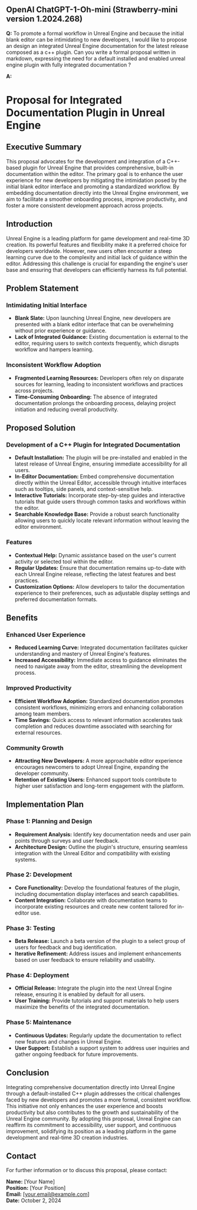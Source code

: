 ## OpenAI ChatGPT-1-Oh-mini (Strawberry-mini version 1.2024.268)

**Q:** To promote a formal workflow in Unreal Engine and because the initial blank editor can be intimidating to new developers, I would like to propose an design an integrated Unreal Engine documentation for the latest release composed as a c++ plugin. Can you write a formal proposal written in markdown, expressing the need for a default installed and enabled unreal engine plugin with fully integrated documentation ?

**A:** 

# Proposal for Integrated Documentation Plugin in Unreal Engine

## Executive Summary

This proposal advocates for the development and integration of a C++-based plugin for Unreal Engine that provides comprehensive, built-in documentation within the editor. The primary goal is to enhance the user experience for new developers by mitigating the intimidation posed by the initial blank editor interface and promoting a standardized workflow. By embedding documentation directly into the Unreal Engine environment, we aim to facilitate a smoother onboarding process, improve productivity, and foster a more consistent development approach across projects.

## Introduction

Unreal Engine is a leading platform for game development and real-time 3D creation. Its powerful features and flexibility make it a preferred choice for developers worldwide. However, new users often encounter a steep learning curve due to the complexity and initial lack of guidance within the editor. Addressing this challenge is crucial for expanding the engine's user base and ensuring that developers can efficiently harness its full potential.

## Problem Statement

### Intimidating Initial Interface

- **Blank Slate:** Upon launching Unreal Engine, new developers are presented with a blank editor interface that can be overwhelming without prior experience or guidance.
- **Lack of Integrated Guidance:** Existing documentation is external to the editor, requiring users to switch contexts frequently, which disrupts workflow and hampers learning.

### Inconsistent Workflow Adoption

- **Fragmented Learning Resources:** Developers often rely on disparate sources for learning, leading to inconsistent workflows and practices across projects.
- **Time-Consuming Onboarding:** The absence of integrated documentation prolongs the onboarding process, delaying project initiation and reducing overall productivity.

## Proposed Solution

### Development of a C++ Plugin for Integrated Documentation

- **Default Installation:** The plugin will be pre-installed and enabled in the latest release of Unreal Engine, ensuring immediate accessibility for all users.
- **In-Editor Documentation:** Embed comprehensive documentation directly within the Unreal Editor, accessible through intuitive interfaces such as tooltips, side panels, and context-sensitive help.
- **Interactive Tutorials:** Incorporate step-by-step guides and interactive tutorials that guide users through common tasks and workflows within the editor.
- **Searchable Knowledge Base:** Provide a robust search functionality allowing users to quickly locate relevant information without leaving the editor environment.

### Features

- **Contextual Help:** Dynamic assistance based on the user's current activity or selected tool within the editor.
- **Regular Updates:** Ensure that documentation remains up-to-date with each Unreal Engine release, reflecting the latest features and best practices.
- **Customization Options:** Allow developers to tailor the documentation experience to their preferences, such as adjustable display settings and preferred documentation formats.

## Benefits

### Enhanced User Experience

- **Reduced Learning Curve:** Integrated documentation facilitates quicker understanding and mastery of Unreal Engine's features.
- **Increased Accessibility:** Immediate access to guidance eliminates the need to navigate away from the editor, streamlining the development process.

### Improved Productivity

- **Efficient Workflow Adoption:** Standardized documentation promotes consistent workflows, minimizing errors and enhancing collaboration among team members.
- **Time Savings:** Quick access to relevant information accelerates task completion and reduces downtime associated with searching for external resources.

### Community Growth

- **Attracting New Developers:** A more approachable editor experience encourages newcomers to adopt Unreal Engine, expanding the developer community.
- **Retention of Existing Users:** Enhanced support tools contribute to higher user satisfaction and long-term engagement with the platform.

## Implementation Plan

### Phase 1: Planning and Design

- **Requirement Analysis:** Identify key documentation needs and user pain points through surveys and user feedback.
- **Architecture Design:** Outline the plugin's structure, ensuring seamless integration with the Unreal Editor and compatibility with existing systems.

### Phase 2: Development

- **Core Functionality:** Develop the foundational features of the plugin, including documentation display interfaces and search capabilities.
- **Content Integration:** Collaborate with documentation teams to incorporate existing resources and create new content tailored for in-editor use.

### Phase 3: Testing

- **Beta Release:** Launch a beta version of the plugin to a select group of users for feedback and bug identification.
- **Iterative Refinement:** Address issues and implement enhancements based on user feedback to ensure reliability and usability.

### Phase 4: Deployment

- **Official Release:** Integrate the plugin into the next Unreal Engine release, ensuring it is enabled by default for all users.
- **User Training:** Provide tutorials and support materials to help users maximize the benefits of the integrated documentation.

### Phase 5: Maintenance

- **Continuous Updates:** Regularly update the documentation to reflect new features and changes in Unreal Engine.
- **User Support:** Establish a support system to address user inquiries and gather ongoing feedback for future improvements.

## Conclusion

Integrating comprehensive documentation directly into Unreal Engine through a default-installed C++ plugin addresses the critical challenges faced by new developers and promotes a more formal, consistent workflow. This initiative not only enhances the user experience and boosts productivity but also contributes to the growth and sustainability of the Unreal Engine community. By adopting this proposal, Unreal Engine can reaffirm its commitment to accessibility, user support, and continuous improvement, solidifying its position as a leading platform in the game development and real-time 3D creation industries.

## Contact

For further information or to discuss this proposal, please contact:

**Name:** [Your Name]  
**Position:** [Your Position]  
**Email:** [your.email@example.com]  
**Date:** October 2, 2024
